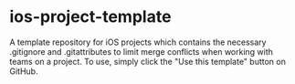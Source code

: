 # ios-project-template

A template repository for iOS projects which contains the necessary .gitignore and .gitattributes to limit merge conflicts when working with teams on a project. To use, simply click the "Use this template" button on GitHub.
